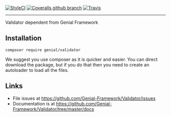 [![StyleCI](https://styleci.io/repos/114030042/shield?branch=master)](https://styleci.io/repos/114030042) [![Coveralls github branch](https://img.shields.io/coveralls/github/Genial-Framework/Validator/master.svg?style=flat-square)](https://coveralls.io/github/Genial-Framework/Validator?branch=master) [![Travis](https://img.shields.io/travis/Genial-Framework/Validator.svg?style=flat-square)](https://travis-ci.org/Genial-Framework/Validator)

-------
Validator dependent from Genial Framework

## Installation
```
composer require genial/validator
```

We suggest you use composer as it is quicker and easier. You can direct download the package, but if you do that then you need to create an autoloader to load all the files.

## Links
- File issues at https://github.com/Genial-Framework/Validator/issues
- Documentation is at https://github.com/Genial-Framework/Validator/tree/master/docs
